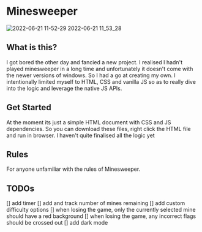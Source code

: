 # Minesweeper


![2022-06-21 11-52-29 2022-06-21 11_53_28](https://user-images.githubusercontent.com/17533102/174783383-422e7014-3c50-4aa7-bf9c-abbea1a66f47.gif)


## What is this?

I got bored the other day and fancied a new project. I realised I hadn't played minesweeper in a long time and unfortunately it doesn't come with the newer versions of windows. So I had a go at creating my own. I intentionally limited myself to HTML, CSS and vanilla JS so as to really dive into the logic and leverage the native JS APIs.

## Get Started

At the moment its just a simple HTML document with CSS and JS dependencies. So you can download these files, right click the HTML file and run in browser. I haven't quite finalised all the logic yet

## Rules

For anyone unfamiliar with the rules of Minesweeper.

## TODOs

[] add timer
[] add and track number of mines remaining
[] add custom difficulty options
[] when losing the game, only the currently selected mine should have a red background
[] when losing the game, any incorrect flags should be crossed out
[] add dark mode
